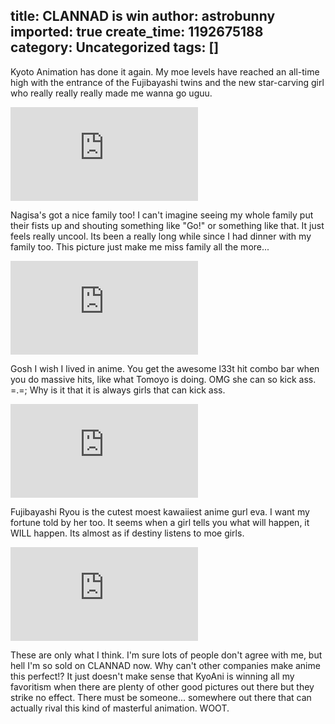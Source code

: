 title: CLANNAD is win
author: astrobunny
imported: true
create_time: 1192675188
category: Uncategorized
tags: []
---
Kyoto Animation has done it again. My moe levels have reached an all-time high with the entrance of the Fujibayashi twins and the new star-carving girl who really really really made me wanna go uguu.  
  
 [![Uguu stars!](http://gallery.astrobunny.net/main.php?g2_view=core.DownloadItem&g2_itemId=1020&g2_serialNumber=2)](http://gallery.astrobunny.net/main.php?g2_view=core.DownloadItem&g2_itemId=1018 "Uguu stars!")  
  
<!--more-->  
  
Nagisa's got a nice family too! I can't imagine seeing my whole family put their fists up and shouting something like "Go!" or something like that. It just feels really uncool. Its been a really long while since I had dinner with my family too. This picture just make me miss family all the more...  
  
 [![We Are Family!](http://gallery.astrobunny.net/main.php?g2_view=core.DownloadItem&g2_itemId=1023&g2_serialNumber=2)](http://gallery.astrobunny.net/main.php?g2_view=core.DownloadItem&g2_itemId=1021 "We Are Family!")  
  
Gosh I wish I lived in anime. You get the awesome l33t hit combo bar when you do massive hits, like what Tomoyo is doing. OMG she can so kick ass. =.=; Why is it that it is always girls that can kick ass.  
  
 [![A girl Jet Li](http://gallery.astrobunny.net/main.php?g2_view=core.DownloadItem&g2_itemId=1017&g2_serialNumber=2)](http://gallery.astrobunny.net/main.php?g2_view=core.DownloadItem&g2_itemId=1015 "A girl Jet Li")  
  
Fujibayashi Ryou is the cutest moest kawaiiest anime gurl eva. I want my fortune told by her too. It seems when a girl tells you what will happen, it WILL happen. Its almost as if destiny listens to moe girls.  
  
 [![We Are Family!](http://gallery.astrobunny.net/main.php?g2_view=core.DownloadItem&g2_itemId=1026&g2_serialNumber=2)](http://gallery.astrobunny.net/main.php?g2_view=core.DownloadItem&g2_itemId=1024 "We Are Family!")  
  
These are only what I think. I'm sure lots of people don't agree with me, but hell I'm so sold on CLANNAD now. Why can't other companies make anime this perfect!? It just doesn't make sense that KyoAni is winning all my favoritism when there are plenty of other good pictures out there but they strike no effect. There must be someone... somewhere out there that can actually rival this kind of masterful animation. WOOT.

